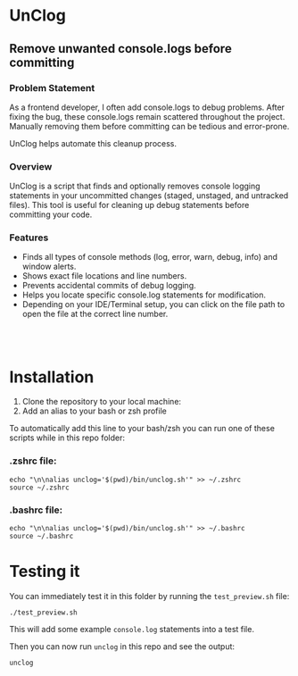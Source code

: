 # UnClog
## Remove unwanted console.logs before committing

### Problem Statement
As a frontend developer, I often add console.logs to debug problems. After fixing the bug, these console.logs remain scattered throughout the project. Manually removing them before committing can be tedious and error-prone.

UnClog helps automate this cleanup process.

### Overview
UnClog is a script that finds and optionally removes console logging statements in your uncommitted changes (staged, unstaged, and untracked files). This tool is useful for cleaning up debug statements before committing your code.

### Features
- Finds all types of console methods (log, error, warn, debug, info) and window alerts.
- Shows exact file locations and line numbers.
- Prevents accidental commits of debug logging.
- Helps you locate specific console.log statements for modification.
- Depending on your IDE/Terminal setup, you can click on the file path to open the file at the correct line number.

<br />
<br />

# Installation
1. Clone the repository to your local machine:
2. Add an alias to your bash or zsh profile

To automatically add this line to your bash/zsh you can run one of these scripts while in this repo folder:

### .zshrc file:
```
echo "\n\nalias unclog='$(pwd)/bin/unclog.sh'" >> ~/.zshrc
source ~/.zshrc
```

### .bashrc file:
```
echo "\n\nalias unclog='$(pwd)/bin/unclog.sh'" >> ~/.bashrc
source ~/.bashrc
```

# Testing it
You can immediately test it in this folder by running the `test_preview.sh` file:
```
./test_preview.sh
```
This will add some example `console.log` statements into a test file.

Then you can now run `unclog` in this repo and see the output:
```
unclog
```
